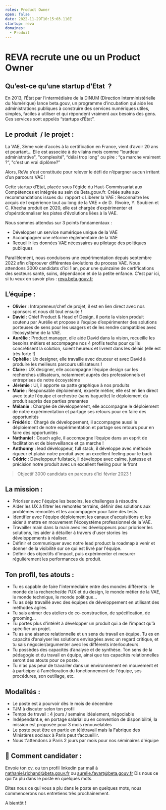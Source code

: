 ```yaml
---
roles: Product Owner
open: false
date: 2022-11-29T10:15:03.110Z
startup: reva
domaines:
  - Produit
---
```

# REVA recrute une ou un Product Owner


## Qu’est-ce qu’une startup d’Etat  ?

En 2013, l’État par l’intermédiaire de la DINUM (Direction Interministérielle du Numérique) lance beta.gouv, un programme d’incubation qui aide les administrations publiques à construire des services numériques utiles, simples, faciles à utiliser et qui répondent vraiment aux besoins des gens. Ces services sont appelés “startups d’État”.


## Le produit  / le projet :   

La VAE, 3ème voie d’accès à la certification en France, vient d’avoir 20 ans et pourtant… Elle est associée à de vilains mots comme “lourdeur administrative", "complexité", “délai trop long” ou pire : “ça marche vraiment ?”, "c'est un vrai diplôme?”

Alors, ReVa s’est constituée pour relever le défi de n’épargner aucun irritant d’un parcours VAE !

Cette startup d’Etat, placée sous l’égide du Haut-Commissariat aux  Compétences et intégrée au sein de Beta.gouv.fr. Créée suite aux recommandations issues du  rapport « Libérer la VAE : Reconnaître les acquis de l’expérience tout au long de la VAE » de D.  Rivoire, Y. Soubien et C. Khecha produit en 2020, elle est chargée d’expérimenter et  d’opérationnaliser les pistes d’évolutions liées à la VAE.  

Nous sommes attendus sur 3 points fondamentaux :

* Développer un service numérique unique de la VAE
* Accompagner une réforme réglementaire de la VAE
* Recueillir les données VAE nécessaires au pilotage des politiques publiques

Parallèlement, nous conduisons une expérimentation depuis septembre 2022 afin d’éprouver différentes évolutions du process VAE. Nous attendons 3000 candidats d’ici 1 an, pour une quinzaine de certifications des secteurs santé, soins, dépendance et de la petite enfance. C’est par ici, si tu veux en savoir plus : [reva.beta.gouv.fr](https://reva.beta.gouv.fr/)


## L’équipe :

* **Olivier** : Intrapreneur/chef de projet, il est en lien direct avec nos sponsors et nous dit tout ensuite !
* **David** : Chief Product & Head of Design, il porte la vision produit soutenu par Aurélie et propose à l’équipe d’expérimenter des solutions porteuses de sens pour les usagers et de les rendre compatibles avec l’écosystème de la VAE.
* **Aurélie** : Product manager, elle aide David dans la vision, recueille les besoins métiers et accompagne nos 4 profils techs pour qu’ils concrétisent la solution, soient heureux et livrent dans les délais (elle est très forte !)
* **Ophélie** : Ux designer, elle travaille avec douceur et avec David à produire les meilleurs parcours utilisateurs !
* **Claire** : UX designer, elle accompagne l’équipe design sur les recherches utilisateurs, notamment auprès des professionnels et entreprises de notre écosystème
* **Jérémie** : UI, il apporte sa patte graphique à nos produits
* **Marie** : Responsable déploiement, experte métier, elle est en lien direct avec toute l’équipe et orchestre (sans baguette)  le déploiement du produit auprès des parties prenantes
* **Mélanie** : Chargée de développement, elle accompagne le déploiement de notre expérimentation et partage ses retours pour en faire des opportunités
* **Frédéric** : Chargé de développement, il accompagne aussi le déploiement de notre expérimentation et partage ses retours pour en faire des opportunités
* **Nathaniel** : Coach agile, il accompagne l’équipe dans un esprit de facilitation et de bienveillance et ça marche !
* **Anthonny** : lead développeur, full stack,  il développe avec méthode rigueur et plaisir notre produit avec un excellent feeling pour le back
* **Cédric** : Développeur fullstack, il développe avec calme, justesse et précision notre produit avec un excellent feeling pour le front


> Objectif 3000 candidats en parcours d’ici février 2023 !


## La mission :

* Prioriser avec l'équipe les besoins, les challenges à résoudre.
* Aider les UX à filtrer les remontés terrains, définir des solutions aux problèmes remontés et les accompagner pour faire des tests.
* Identifier avec l'équipe déploiement les canaux d'acquisitions et les aider à mettre en mouvement l'écosystème professionnel de la VAE.
* Travailler main dans la main avec les développeurs pour prioriser les solutions, les aider à détailler à travers d'user stories les développements à réaliser.
* Définir et communiquer avec notre lead product la roadmap à venir et donner de la visibilité sur ce qui est livré par l'équipe.
* Définir des objectifs d'impact, puis expérimenter et mesurer régulièrement les performances du produit.


## Ton profil, tes atouts :

* Tu es capable de faire l'intermédiaire entre des mondes différents : le monde de la recherche/de l'UX et du design, le monde métier de la VAE, le monde technique, le monde politique...
* Tu as déja travaillé avec des équipes de développement en utilisant des méthodes agiles.
* Tu sais animer des ateliers de co-construction, de spécification, de grooming...
* Tu portes plus d'intérêt à développer un produit qui a de l'impact qu'à spécifier un projet.
* Tu as une aisance relationnelle et un sens du travail en équipe. Tu es en capacité d’analyser les solutions envisagées avec un regard critique, et tu sais négocier/argumenter avec les différents interlocuteurs.
* Tu possèdes des capacités d’analyse et de synthèse. Ton sens de la pédagogie et du travail en équipe, ainsi que tes capacités relationnelles seront des atouts pour ce poste.
* Tu n'as pas peur de travailler dans un environnement en mouvement et à participer à l'amélioration du fonctionnement de l'équipe, ses procédures, son outillage, etc.



## Modalités :


* Le poste est à pourvoir dès le mois de décembre
* TJM à discuter selon ton profil
* Temps de travail : 4 jours / semaine idéalement, négociable
* Indépendant.e, en portage salarial ou en convention de disponibilité, la mission est proposée pour 3 mois renouvelables
* Le poste peut être en partie  en télétravail mais la Fabrique des Ministères sociaux à Paris peut t’accueillir.
* Nous t'attendons à Paris 2 jours par mois pour nos séminaires d'équipe



## 🚀 Comment candidater :   

Envoie ton cv, ou ton profil linkedin par mail à [nathaniel.richand@beta.gouv.fr](mailto:nathaniel.richand@beta.gouv.fr) ou [aurelie.favart@beta.gouv.fr](mailto:aurelie.favart@beta.gouv.fr)
Dis nous ce qui t’a plu dans le poste en quelques mots.

Dites nous ce qui vous a plu dans le poste en quelques mots, nous commencerons nos entretiens très prochainement. 

A bientôt !